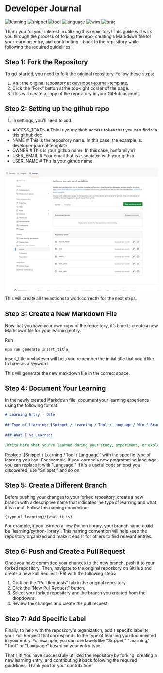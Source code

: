 # Developer Journal

![learning](https://img.shields.io/badge/learning-3-052F5F)
![snippet](https://img.shields.io/badge/snippet-1-005377)
![tool](https://img.shields.io/badge/tool-0-06A77D)
![language](https://img.shields.io/badge/language-0-D5C67A)
![wins](https://img.shields.io/badge/wins-0-F1A208)
![brag](https://img.shields.io/badge/brag-0-ECFEAA)

Thank you for your interest in utilizing this repository! This guide will walk you through the process of forking the repo, creating a Markdown file for your learning entry, and contributing it back to the repository while following the required guidelines.

## Step 1: Fork the Repository

To get started, you need to fork the original repository. Follow these steps:

1. Visit the original repository at [developer-journal-template](https://github.com/hanfamilym1/developer-journal-template).
2. Click the "Fork" button at the top-right corner of the page.
3. This will create a copy of the repository in your GitHub account.

## Step 2: Setting up the github repo

1. In settings, you'll need to add:

- ACCESS_TOKEN # This is your github access token that you can find via this [github doc](https://docs.github.com/en/enterprise-server@3.6/authentication/keeping-your-account-and-data-secure/managing-your-personal-access-tokens)
- NAME # This is the repository name. In this case, the example is: developer-journal-template
- OWNER # This is your github name. In this case, hanfamilym1
- USER_EMAIL # Your email that is associated with your github
- USER_NAME # This is your github name.

![images](./images/secrets.jpg)

This will create all the actions to work correctly for the next steps.

## Step 3: Create a New Markdown File

Now that you have your own copy of the repository, it's time to create a new Markdown file for your learning entry.

Run

```
npm run generate insert_title
```

insert_title = whatever will help you remember the initial title that you'd like to have as a keyword

This will generate the new markdown file in the correct space.

## Step 4: Document Your Learning

In the newly created Markdown file, document your learning experience using the following format:

```markdown
# Learning Entry - Date

## Type of Learning: [Snippet / Learning / Tool / Language / Win / Bragging]

### What I've Learned:

[Write here what you've learned during your study, experiment, or exploration. Be as detailed and informative as possible.]
```

Replace \`[Snippet / Learning / Tool / Language]\` with the specific type of learning you had. For example, if you learned a new programming language, you can replace it with "Language." If it's a useful code snippet you discovered, use "Snippet," and so on.

## Step 5: Create a Different Branch

Before pushing your changes to your forked repository, create a new branch with a descriptive name that indicates the type of learning and what it is about. Follow this naming convention:

```
{type of learning}/{what it is}
```

For example, if you learned a new Python library, your branch name could be \`learning/python-library\`. This naming convention will help keep the repository organized and make it easier for others to find relevant entries.

## Step 6: Push and Create a Pull Request

Once you have committed your changes to the new branch, push it to your forked repository. Then, navigate to the original repository on GitHub and create a new Pull Request (PR) with the following steps:

1. Click on the "Pull Requests" tab in the original repository.
2. Click the "New Pull Request" button.
3. Select your forked repository and the branch you created from the dropdowns.
4. Review the changes and create the pull request.

## Step 7: Add Specific Label

Finally, to help with the repository's organization, add a specific label to your Pull Request that corresponds to the type of learning you documented in your entry. For example, you can use labels like "Snippet," "Learning," "Tool," or "Language" based on your entry type.

That's it! You have successfully utilized the repository by forking, creating a new learning entry, and contributing it back following the required guidelines. Thank you for your contribution!
